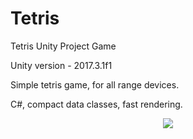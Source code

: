 # Tetris
Tetris Unity Project Game

Unity version - 2017.3.1f1

Simple tetris game, for all range devices.

C#, compact data classes, fast rendering.

<p align="center">
  <img src="https://image.prntscr.com/image/W_TK37XDRFOp3L7_yIZjNw.png" />
</p>

